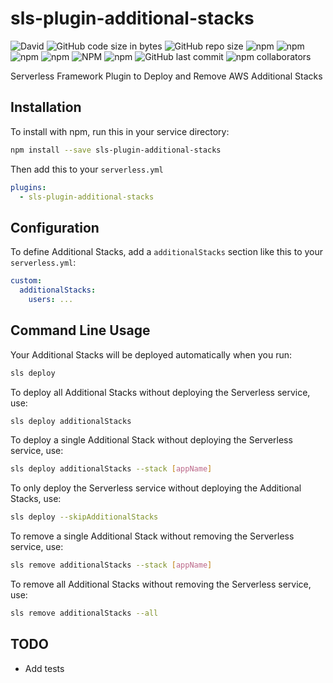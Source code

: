 # sls-plugin-additional-stacks

![David](https://img.shields.io/david/93v/sls-plugin-additional-stacks.svg)
![GitHub code size in bytes](https://img.shields.io/github/languages/code-size/93v/sls-plugin-additional-stacks.svg)
![GitHub repo size](https://img.shields.io/github/repo-size/93v/sls-plugin-additional-stacks.svg)
![npm](https://img.shields.io/npm/dw/sls-plugin-additional-stacks.svg)
![npm](https://img.shields.io/npm/dm/sls-plugin-additional-stacks.svg)
![npm](https://img.shields.io/npm/dy/sls-plugin-additional-stacks.svg)
![npm](https://img.shields.io/npm/dt/sls-plugin-additional-stacks.svg)
![NPM](https://img.shields.io/npm/l/sls-plugin-additional-stacks.svg)
![npm](https://img.shields.io/npm/v/sls-plugin-additional-stacks.svg)
![GitHub last commit](https://img.shields.io/github/last-commit/93v/sls-plugin-additional-stacks.svg)
![npm collaborators](https://img.shields.io/npm/collaborators/sls-plugin-additional-stacks.svg)

Serverless Framework Plugin to Deploy and Remove AWS Additional Stacks

## Installation

To install with npm, run this in your service directory:

```bash
npm install --save sls-plugin-additional-stacks
```

Then add this to your `serverless.yml`

```yml
plugins:
  - sls-plugin-additional-stacks
```

## Configuration

To define Additional Stacks, add a `additionalStacks` section like this to your
`serverless.yml`:

```yml
custom:
  additionalStacks:
    users: ...
```

## Command Line Usage

Your Additional Stacks will be deployed automatically when you run:

```bash
sls deploy
```

To deploy all Additional Stacks without deploying the Serverless service, use:

```bash
sls deploy additionalStacks
```

To deploy a single Additional Stack without deploying the Serverless service, use:

```bash
sls deploy additionalStacks --stack [appName]
```

To only deploy the Serverless service without deploying the Additional Stacks, use:

```bash
sls deploy --skipAdditionalStacks
```

To remove a single Additional Stack without removing the Serverless service, use:

```bash
sls remove additionalStacks --stack [appName]
```

To remove all Additional Stacks without removing the Serverless service, use:

```bash
sls remove additionalStacks --all
```

## TODO

- Add tests
